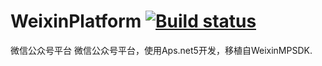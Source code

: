 # WeixinPlatform [![Build status](https://ci.appveyor.com/api/projects/status/iy085p6qo2y0aouo?svg=true)](https://ci.appveyor.com/project/Yinqingwen/weixinplatform)
微信公众号平台
微信公众号平台，使用Aps.net5开发，移植自WeixinMPSDK.
